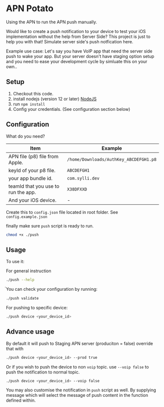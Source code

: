 # APN Potato

Using the APN to run the APN push manually.

Would like to create a push notification to your device to test your iOS implementation without the help from Server Side? This project is just to help you with that! Simulate server side's push notfication here.

Example use case: Let's say you have VoIP app that need the server side push to wake your app. But your server doesn't have staging option setup and you need to ease your development cycle by simluate this on your own..

## Setup

1. Checkout this code.
1. install nodejs (version 12 or later) [NodeJS](https://nodejs.org/en/download/)
1. run `npm install`
1. Config your credentials. (See configuration section below)

## Configuration

What do you need?

Item|Example
--|--
APN file (p8) file from Apple.|`/home/Downloads/AuthKey_ABCDEFGH1.p8`
keyId of your p8 file.|`ABCDEFGH1`
your app bundle id.|`com.sylli.dev`
teamId that you use to run the app.|`X38DFXXD`
And your iOS device.|-

Create this to `config.json` file located in root folder. See `config.example.json`

finally make sure `push` script is ready to run.

```bash
chmod +x ./push
```

## Usage

To use it:

For general instruction

```bash
./push --help
```

ํYou can check your configuration by running: 

```bash
./push validate
```

For pushing to specific device:

```bash
./push device <your_device_id>
```

## Advance usage

By default it will push to Staging APN server (produciton = false) override that with

```bash
./push device <your_device_id> --prod true
```

Or if you wish to push the device to non `voip` topic. use `--voip false` to push the notification to normal topic.

```bash
./push device <your_device_id> --voip false
```

You may also customise the notification in `push` script as well. By supplying message which will select the message of push content in the function defined within.